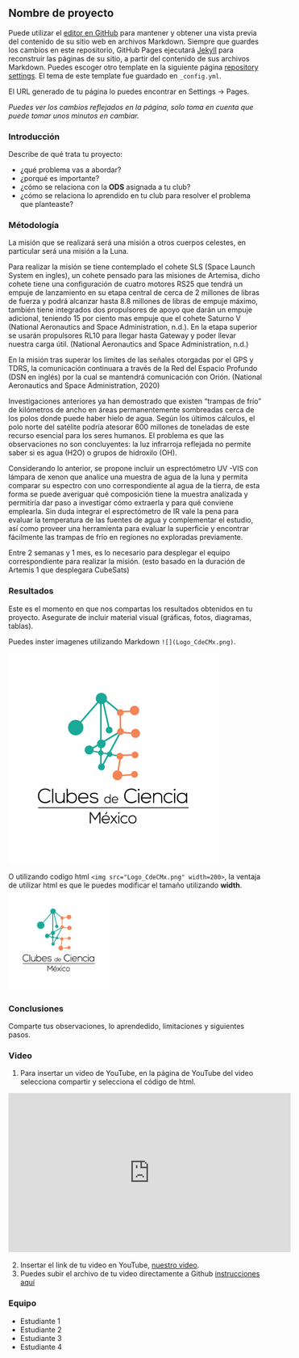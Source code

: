 ## Nombre de proyecto

Puede utilizar el [editor en GitHub](https://github.com/CdeCMx-org/templates_paginaweb/edit/main/README.md) para mantener y obtener una vista previa del contenido de su sitio web en archivos Markdown. Siempre que guardes los cambios en este repositorio, GitHub Pages ejecutará [Jekyll](https://jekyllrb.com/) para reconstruir las páginas de su sitio, a partir del contenido de sus archivos Markdown. Puedes escoger otro template en la siguiente página [repository settings](https://github.com/CdeCMx-org/templates_paginaweb/settings/pages). El tema de este template fue guardado en `_config.yml`.

El URL generado de tu página lo puedes encontrar en Settings -> Pages. 

*Puedes ver los cambios reflejados en la página, solo toma en cuenta que puede tomar unos minutos en cambiar.*

### Introducción


Describe de qué trata tu proyecto:
* ¿qué problema vas a abordar?
* ¿porqué es importante?
* ¿cómo se relaciona con la **ODS** asignada a tu club? 
* ¿cómo se relaciona lo aprendido en tu club para resolver el problema que planteaste?

### Métodología
La misión que se realizará será una misión a otros cuerpos celestes, en particular será una misión a la Luna. 

Para realizar la misión se tiene contemplado el cohete SLS (Space Launch System en ingles), un cohete pensado para las misiones de Artemisa, dicho cohete tiene una configuración de cuatro motores RS25 que tendrá un empuje de lanzamiento en su etapa central de cerca de 2 millones de libras de fuerza  y podrá alcanzar hasta 8.8 millones de libras de empuje máximo, también tiene integrados dos propulsores de apoyo que darán un empuje adicional, teniendo 15 por ciento mas empuje que el  cohete Saturno V (National Aeronautics and Space Administration, n.d.).
En la etapa superior se usarán propulsores RL10 para llegar hasta Gateway y poder llevar nuestra carga útil. (National Aeronautics and Space Administration, n.d.)

En la misión tras superar los limites de las señales otorgadas por el GPS y TDRS, la comunicación continuara a través de la Red del Espacio Profundo (DSN en inglés) por la cual se mantendrá comunicación con Orión.  (National Aeronautics and Space Administration, 2020)

Investigaciones anteriores ya han demostrado que existen “trampas de frío” de kilómetros de ancho en áreas permanentemente sombreadas cerca de los polos donde puede haber hielo de agua. Según los últimos cálculos, el polo norte del satélite podría atesorar 600 millones de toneladas de este recurso esencial para los seres humanos. El problema es que las observaciones no son concluyentes: la luz infrarroja reflejada no permite saber si es agua (H2O) o grupos de hidroxilo (OH).

Considerando lo anterior, se propone incluir un esprectómetro UV -VIS con lámpara de xenon que analice una muestra de agua de la luna y permita comparar su espectro con uno correspondiente al agua de la tierra, de esta forma se puede averiguar qué composición tiene la muestra analizada y permitiría dar paso a investigar cómo extraerla y para qué conviene emplearla. Sin duda integrar el esprectómetro de IR vale la pena para evaluar la temperatura de las fuentes de agua y complementar el estudio, así como proveer una herramienta para evaluar la superficie y encontrar fácilmente las trampas de frío en regiones no exploradas previamente.

Entre 2 semanas y 1 mes, es lo necesario para desplegar el equipo correspondiente para realizar la misión. (esto basado en la duración de Artemis 1 que desplegara CubeSats) 

### Resultados

Este es el momento en que nos compartas los resultados obtenidos en tu proyecto. Asegurate de incluir material visual (gráficas, fotos, diagramas, tablas). 

Puedes inster imagenes utilizando Markdown `![](Logo_CdeCMx.png)`.

![](Logo_CdeCMx.png)

O utilizando codigo html `<img src="Logo_CdeCMx.png" width=200>`, la ventaja de utilizar html es que le puedes modificar el tamaño utilizando **width**.
<img src="Logo_CdeCMx.png" width=200>


### Conclusiones

Comparte tus observaciones, lo aprendedido, limitaciones y siguientes pasos. 

### Video
 1. Para insertar un video de YouTube, en la página de YouTube del video selecciona compartir y selecciona el código de html.
 <iframe width="560" height="315" src="https://www.youtube.com/embed/PLj1-CMNERM" title="YouTube video player" frameborder="0" allow="accelerometer; autoplay; clipboard-write; encrypted-media; gyroscope; picture-in-picture" allowfullscreen></iframe>
 
 2. Insertar el link de tu video en YouTube, [nuestro video](https://youtu.be/rmXvlBPq24Q).
 4. Puedes subir el archivo de tu video directamente a Github [instrucciones aquí](https://stackoverflow.com/questions/4279611/how-to-embed-a-video-into-github-readme-md)
 
### Equipo

* Estudiante 1
* Estudiante 2
* Estudiante 3
* Estudiante 4


